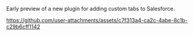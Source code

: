 Early preview of a new plugin for adding custom tabs to Salesforce.

https://github.com/user-attachments/assets/c7f313a4-ca2c-4abe-8c1b-c29b6cff1142

